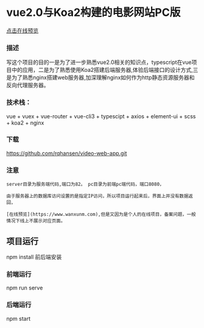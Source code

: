 
# vue2.0与Koa2构建的电影网站PC版

[点击在线预览](https://www.wanxunm.com)

### 描述

写这个项目的目的一是为了进一步熟悉vue2.0相关的知识点，typescript在vue项目中的应用，二是为了熟悉使用Koa2搭建后端服务器,体验后端接口的设计方式,三是为了熟悉nginx搭建web服务器,加深理解nginx如何作为http静态资源服务器和反向代理服务器。


###  技术栈： 

vue + vuex + vue-router + vue-cli3 + typescipt + axios + element-ui + scss  + koa2 + nginx 


###  下载

https://github.com/rqhansen/video-web-app.git

### 注意

```
server目录为服务端代码,端口为82。 pc目录为前端pc端代码，端口8080，

由于服务器上的数据库访问设置的是指定IP访问，所以项目运行起来后，界面上并没有数据返回，

[在线预览](https://www.wanxunm.com),但是又因为是个人的在线项目，备案问题，一般情况下线上不展示对应页面。

```

## 项目运行

npm install 前后端安装

### 前端运行

npm run serve

### 后端运行

npm start

